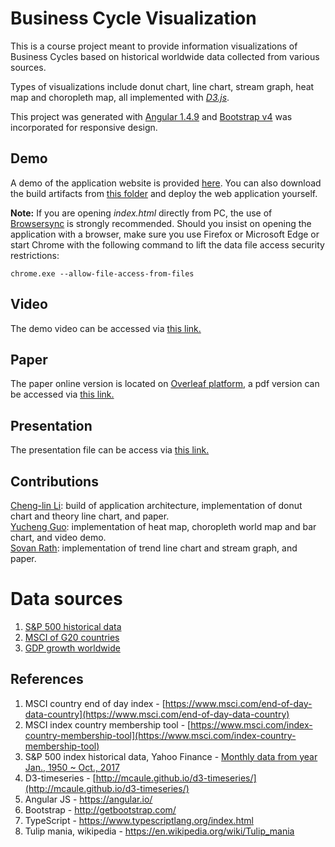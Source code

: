 # Business Cycle Visualization

This is a course project meant to provide information visualizations of Business Cycles based on historical worldwide data collected from various sources.

Types of visualizations include donut chart, line chart, stream graph, heat map and choropleth map, all implemented with [*D3.js*](https://d3js.org).

This project was generated with [Angular 1.4.9](https://github.com/angular/angular-cli) and [Bootstrap v4](https://getbootstrap.com) was incorporated for responsive design.

## Demo

A demo of the application website is provided [here](http://www-scf.usc.edu/~yuchengg/business_cycle/).
You can also download the build artifacts from [this folder](https://github.com/li0near/Course_Projects/tree/master/Information%20Visualization/Business%20Cycle/deliverables/build) and deploy the web application yourself.

**Note:** If you are opening *index.html* directly from PC, the use of [Browsersync](https://browsersync.io) is strongly recommended. Should you insist on opening the application with a browser, make sure you use Firefox or Microsoft Edge or start Chrome with the following command to lift the data file access security restrictions:
```
chrome.exe --allow-file-access-from-files
```

## Video

The demo video can be accessed via [this link.](https://youtu.be/nMmFjM_RaqQ)

## Paper

The paper online version is located on [Overleaf platform](https://www.overleaf.com/12431930jpndjmjrvgbh), a pdf version can be accessed via [this link.](https://github.com/li0near/Course_Projects/blob/master/Information%20Visualization/Business%20Cycle/deliverables/paper/business-cycle.pdf)

## Presentation

The presentation file can be access via [this link.](https://github.com/li0near/Course_Projects/blob/master/Information%20Visualization/Business%20Cycle/deliverables/Presentation/Presentation.pdf)

## Contributions

[Cheng-lin Li](https://github.com/Cheng-Lin-Li): build of application architecture, implementation of donut chart and theory line chart, and paper.  
[Yucheng Guo](https://github.com/li0near): implementation of heat map, choropleth world map and bar chart, and video demo.  
[Sovan Rath](https://github.com/sorath92): implementation of trend line chart and stream graph, and paper.

# Data sources

1. [S&P 500 historical data](https://finance.yahoo.com/quote/%5EGSPC/history?period1=-630950400&period2=1508137200&interval=1mo&filter=history&frequency=1mo)
2. [MSCI of G20 countries](https://www.msci.com/end-of-day-data-country)
3. [GDP growth worldwide](https://data.worldbank.org/indicator/NY.GDP.MKTP.KD.ZG)

## References

1. MSCI country end of day index - [https://www.msci.com/end-of-day-data-country](https://www.msci.com/end-of-day-data-country)
2. MSCI index country membership tool - [https://www.msci.com/index-country-membership-tool](https://www.msci.com/index-country-membership-tool)
3. S&P 500 index historical data, Yahoo Finance - [Monthly data from year Jan., 1950 ~ Oct., 2017](https://finance.yahoo.com/quote/%5EGSPC/history?period1=-630950400&period2=1508137200&interval=1mo&filter=history&frequency=1mo)
4. D3-timeseries - [http://mcaule.github.io/d3-timeseries/](http://mcaule.github.io/d3-timeseries/)
5. Angular JS - https://angular.io/
6. Bootstrap - http://getbootstrap.com/
7. TypeScript - https://www.typescriptlang.org/index.html
8. Tulip mania, wikipedia - https://en.wikipedia.org/wiki/Tulip_mania
